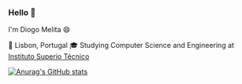 ### Hello 👋
I'm Diogo Melita 😄

📌 Lisbon, Portugal
🎓 Studying Computer Science and Engineering at [Instituto Superio Técnico](https://tecnico.ulisboa.pt/pt/)

[![Anurag's GitHub stats](https://github-readme-stats.vercel.app/api?d-melitaanuraghazra)](https://github.com/anuraghazra/github-readme-stats)


<!--
**d-melita/D-Melita** is a ✨ _special_ ✨ repository because its `README.md` (this file) appears on your GitHub profile.

Here are some ideas to get you started:

- 🔭 I’m currently working on ...
- 🌱 I’m currently learning ...
- 👯 I’m looking to collaborate on ...
- 🤔 I’m looking for help with ...
- 💬 Ask me about ...
- 📫 How to reach me: ...
- 😄 Pronouns: ...
- ⚡ Fun fact: ...
-->
